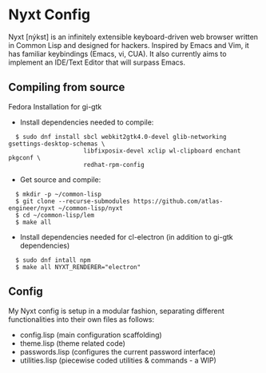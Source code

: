 # Nyxt Config

Nyxt [nýkst] is an infinitely extensible keyboard-driven web browser written in Common Lisp
and designed for hackers. Inspired by Emacs and Vim, it has familiar keybindings (Emacs, vi, CUA).
It also currently aims to implement an IDE/Text Editor that will surpass Emacs.

## Compiling from source

Fedora Installation for gi-gtk

- Install dependencies needed to compile:

```
  $ sudo dnf install sbcl webkit2gtk4.0-devel glib-networking gsettings-desktop-schemas \
                     libfixposix-devel xclip wl-clipboard enchant pkgconf \
                     redhat-rpm-config
```
- Get source and compile:

```
  $ mkdir -p ~/common-lisp             
  $ git clone --recurse-submodules https://github.com/atlas-engineer/nyxt ~/common-lisp/nyxt
  $ cd ~/common-lisp/lem
  $ make all
```

- Install dependencies needed for cl-electron (in addition to gi-gtk dependencies)


```
  $ sudo dnf intall npm
  $ make all NYXT_RENDERER="electron"
```

## Config

My Nyxt config is setup in a modular fashion, separating different functionalities into their own files
as follows:

- config.lisp (main configuration scaffolding)
- theme.lisp (theme related code)
- passwords.lisp (configures the current password interface)
- utilities.lisp (piecewise coded utilities & commands - a WIP)






